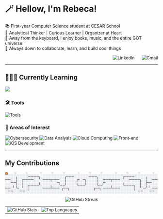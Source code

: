 # 🪄 Hellow, I'm Rebeca!

📚 First-year Computer Science student at CESAR School <br> 🫧 Analytical Thinker | Curious Learner | Organizer at Heart <br> 🎠 Away from the keyboard, I enjoy books, music, and the entire GOT universe <br> 🌱 Always down to collaborate, learn, and build cool things

<div align="right">
    
<a href="https://www.linkedin.com/in/becaferraz" target="_blank" style="text-decoration: none; border: none;">
    <picture>
    <source media="(prefers-color-scheme: dark)" srcset="https://skillicons.dev/icons?i=linkedin&theme=dark" />
    <source media="(prefers-color-scheme: light)" srcset="https://skillicons.dev/icons?i=linkedin&theme=light" />
    <img height="40" src="https://skillicons.dev/icons?i=linkedin&theme=light" alt="LinkedIn" />
    </picture>
</a>
&nbsp;&nbsp;&nbsp;&nbsp;
<a href="mailto:ferrazrrebeca@gmail.com" style="text-decoration: none; border: none;">
    <picture>
    <source media="(prefers-color-scheme: dark)" srcset="https://skillicons.dev/icons?i=gmail&theme=dark" />
    <source media="(prefers-color-scheme: light)" srcset="https://skillicons.dev/icons?i=gmail&theme=light" />
    <img height="40" src="https://skillicons.dev/icons?i=gmail&theme=light" alt="Gmail" />
    </picture>
</a>
</div>
<hr/>

## 👩🏻‍💻 Currently Learning 
<p align="left"> 
  <a href="https://skillicons.dev">
    <img src="https://skillicons.dev/icons?i=js,html,css,cpp,arduino,md,python,git" />
  </a>
</p>

### 🛠️ Tools 

<p align="left">
  <a href="https://skillicons.dev">
    <img src="https://skillicons.dev/icons?i=vscode,netlify,notion,github,git,discord,&theme=dark#gh-dark-mode-only" alt="Tools" />
  </a>
</p>


### 🔎 Areas of Interest 

<p align="left">
  <img src="https://img.shields.io/badge/Cybersecurity-9F0000?style=for-the-badge" alt="Cybersecurity"/>
  <img src="https://img.shields.io/badge/Data_Analysis-9F0000?style=for-the-badge" alt="Data Analysis"/>
  <img src="https://img.shields.io/badge/Cloud_Computing-9F0000?style=for-the-badge" alt="Cloud Computing"/>
  <img src="https://img.shields.io/badge/Front--End-9F0000?style=for-the-badge" alt="Front-end"/>
  <img src="https://img.shields.io/badge/iOS_Development-9F0000?style=for-the-badge&logo=apple&logoColor=white" alt="iOS Development"/>
</p>

<hr/>

## My Contributions 
 <picture>
  <img alt="Pac-Man contribution graph" src="https://raw.githubusercontent.com/rebecaferraz/rebecaferraz/output/pacman-contribution-graph.svg">
</picture>

<div align="center">

  <picture>
    <source media="(prefers-color-scheme: dark)" srcset="https://streak-stats.demolab.com?user=rebecaferraz&theme=dark&background=00000000&hide_border=true" />
    <img src="https://streak-stats.demolab.com?user=rebecaferraz&theme=light&background=00000000&hide_border=true" alt="GitHub Streak" />
  </picture>
  
  <table border="0" cellpadding="0" cellspacing="0">
    <tr>
      <td valign="top">
        <picture>
          <source media="(prefers-color-scheme: dark)" srcset="https://github-readme-stats.vercel.app/api?username=rebecaferraz&show_icons=true&theme=dark&rank_icon=github&hide_border=true&background=00000000" />
          <img height="150" src="https://github-readme-stats.vercel.app/api?username=rebecaferraz&show_icons=true&theme=graywhite&rank_icon=github&hide_border=true&background=00000000" alt="GitHub Stats" />
        </picture>
      </td>
      <td valign="top">
        <picture>
          <source media="(prefers-color-scheme: dark)" srcset="https://github-readme-stats.vercel.app/api/top-langs?username=rebecaferraz&locale=en&layout=compact&theme=dark&hide_border=true&background=00000000" />
          <img height="150" src="https://github-readme-stats.vercel.app/api/top-langs?username=rebecaferraz&locale=en&layout=compact&theme=graywhite&hide_border=true&background=00000000" alt="Top Languages" />
        </picture>
      </td>
    </tr>
  </table>

</div>

